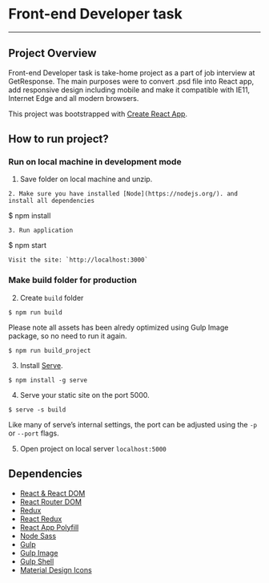 # Front-end Developer task
---
## Project Overview

Front-end Developer task is take-home project as a part of job interview at GetResponse. The main purposes were to convert .psd file into React app, add responsive design including mobile and make it compatible with IE11, Internet Edge and all modern browsers. 

This project was bootstrapped with [Create React App](https://github.com/facebookincubator/create-react-app).

## How to run project?

### Run on local machine in development mode

1. Save folder on local machine and unzip.
```
2. Make sure you have installed [Node](https://nodejs.org/). and install all dependencies
```
$ npm install
```
3. Run application
```
$ npm start
```
Visit the site: `http://localhost:3000`
```
### Make build folder for production

2. Create `build` folder
```
$ npm run build
```
Please note all assets has been alredy optimized using Gulp Image package, so no need to run it again.
```
$ npm run build_project
```
3. Install [Serve](https://github.com/zeit/serve).
```
$ npm install -g serve
```
4. Serve your static site on the port 5000. 
```
$ serve -s build
```
Like many of serve’s internal settings, the port can be adjusted using the `-p` or `--port` flags.

5. Open project on local server `localhost:5000`

## Dependencies

* [React & React DOM](https://reactjs.org/)
* [React Router DOM](https://github.com/ReactTraining/react-router)
* [Redux](https://redux.js.org/)
* [React Redux](https://github.com/reduxjs/react-redux)
* [React App Polyfill](https://github.com/facebook/create-react-app)
* [Node Sass](https://github.com/sass/node-sass)
* [Gulp](https://gulpjs.com/)
* [Gulp Image](https://github.com/1000ch/gulp-image)
* [Gulp Shell](https://github.com/sun-zheng-an/gulp-shell)
* [Material Design Icons](https://github.com/Templarian/MaterialDesign-JS)
